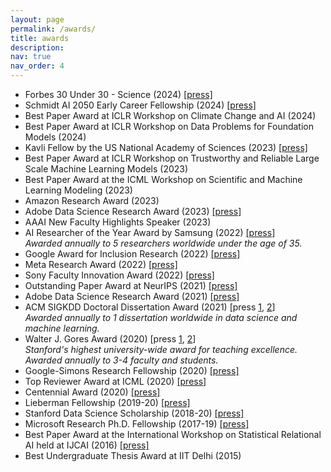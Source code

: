 ```yaml
---
layout: page
permalink: /awards/
title: awards
description:
nav: true
nav_order: 4
---
```


- Forbes 30 Under 30 - Science (2024) [[press]](https://www.forbes.com/30-under-30/2024/science)
- Schmidt AI 2050 Early Career Fellowship (2024) [[press]](https://www.schmidtsciences.org/ai2050-early-career-fellows-2024/)
- Best Paper Award at ICLR Workshop on Climate Change and AI (2024)
- Best Paper Award at ICLR Workshop on Data Problems for Foundation Models (2024)
- Kavli Fellow by the US National Academy of Sciences (2023) [[press]](https://www.nasonline.org/programs/kavli-frontiers-of-science/news/2023-kavli-fellows.html)
- Best Paper Award at ICLR Workshop on Trustworthy and Reliable Large Scale Machine Learning Models (2023)
- Best Paper Award at the ICML Workshop on Scientific and Machine Learning Modeling (2023)
- Amazon Research Award (2023)
- Adobe Data Science Research Award (2023) [[press]](https://research.adobe.com/data-science-research-awards/)
- AAAI New Faculty Highlights Speaker (2023)
- AI Researcher of the Year Award by Samsung (2022)
  [[press]](https://www.sait.samsung.co.kr/saithome/event/saif2022.do)<br>
  _Awarded annually to 5 researchers worldwide under the age of 35._
- Google Award for Inclusion Research (2022) [[press]](https://research.google/outreach/air-program/recipients/)
- Meta Research Award (2022) [[press]](https://research.facebook.com/blog/2022/10/announcing-the-winners-of-the-2022-ai4ai-research-request-for-proposals/)
- Sony Faculty Innovation Award (2022) [[press]](https://www.sony.com/en/SonyInfo/research-award-program/#Overview)
- Outstanding Paper Award at NeurIPS (2021) [[press]](https://blog.neurips.cc/2021/11/30/announcing-the-neurips-2021-award-recipients/?s=09)
- Adobe Data Science Research Award (2021) [[press]](https://research.adobe.com/data-science-research-awards/)
- ACM SIGKDD Doctoral Dissertation Award (2021) [press [1](https://kdd.org/awards/view/2021-sigkdd-dissertation-award-winners), [2](https://kdd.org/news/view/sigkdd-honors-career-achievements-in-knowledge-discovery-and-data-mining)] <br>
  _Awarded annually to 1 dissertation worldwide in data science and machine learning._
- Walter J. Gores Award (2020) [press [1](https://news.stanford.edu/today/2021/03/30/stanford-announces-2020-cuthbertson-dinkelspiel-gores-awards/), [2](ttps://registrar.stanford.edu/everyone/university-awards/walter-j-gores-awards)]<br>
  _Stanford's highest university-wide award for teaching excellence. Awarded annually to 3-4 faculty and students._
- Google-Simons Research Fellowship (2020) [[press]](https://simons.berkeley.edu/people/fellows?program=14241)
- Top Reviewer Award at ICML (2020) [[press]](https://icml.cc/Conferences/2020/Reviewers)
- Centennial Award (2020) [[press]](https://ctl.stanford.edu/faculty-instructors-tas/find-teaching-grants/centennial-teaching-assistant-awards)
- Lieberman Fellowship (2019-20) [[press]](https://vpge.stanford.edu/fellowships-funding/current-vpge-fellows/all-2019#Lieberman)
- Stanford Data Science Scholarship (2018-20) [[press]](https://datascience.stanford.edu/news/new-awards-and-appointments-inspire-data-science-research)
- Microsoft Research Ph.D. Fellowship (2017-19) [[press]](https://www.microsoft.com/en-us/research/blog/microsoft-research-phd-fellowships-provide-financial-support/)
- Best Paper Award at the International Workshop on Statistical Relational AI held at IJCAI (2016) [[press]](http://www.starai.org/2016/)
- Best Undergraduate Thesis Award at IIT Delhi (2015)
